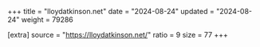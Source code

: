 +++
title = "lloydatkinson.net"
date = "2024-08-24"
updated = "2024-08-24"
weight = 79286

[extra]
source = "https://lloydatkinson.net/"
ratio = 9
size = 77
+++
